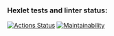 ### Hexlet tests and linter status:

[![Actions Status](https://github.com/rddeveloper2019/frontend-project-lvl1/workflows/hexlet-check/badge.svg)](https://github.com/rddeveloper2019/frontend-project-lvl1/actions)
[![Maintainability](https://api.codeclimate.com/v1/badges/a99a88d28ad37a79dbf6/maintainability)](https://codeclimate.com/github/codeclimate/codeclimate/maintainability)
